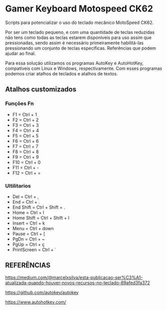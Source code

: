 # Gamer Keyboard Motospeed CK62

Scripts para potencializar o uso do teclado mecânico MotoSpeed CK62.

Por ser um teclado pequeno, e com uma quantidade de teclas reduzidas não tens como todas as teclas estarem disponíveis para uso assim que pressionadas, sendo assim é necessário primeiramente habilitá-las pressionando um conjunto de teclas específicas. Referências que podem ajudar ao final.
 
Para essa solução utilizamos os programas AutoKey e AutoHotKey, compatíveis com Linux e Windows, respectivamente. Com esses programas podemos criar atalhos de teclados e atalhos de textos.

## Atalhos customizados
### Funções Fn
 - F1 = Ctrl + 1
 - F2 = Ctrl + 2
 - F3 = Ctrl + 3
 - F4 = Ctrl + 4
 - F5 = Ctrl + 5
 - F6 = Ctrl + 6
 - F7 = Ctrl + 7
 - F8 = Ctrl + 8
 - F9 = Ctrl + 9
 - F10 = Ctrl + 0
 - F11 = Ctrl + -
 - F12 = Ctrl + =

 ### Ultilitarios
 - Del = Ctrl + ,
 - End = Ctrl + .
 - End Shift = Ctrl + Shift + .
 - Home = Ctrl + l
 - Home Shift = Ctrl + Shift + l 
 - Insert = Ctrl + k
 - Menu = Ctrl + down
 - Pause = Ctrl + [
 - PgDn = Ctrl + ~
 - PgUp = Ctrl + ç
 - PrintScreen = Ctrl + ´

## REFERÊNCIAS

https://medium.com/@marcelxsilva/esta-publicacao-ser%C3%A1-atualizada-quando-houver-novos-recursos-no-teclado-89afed3fa372

https://github.com/autokey/autokey

https://www.autohotkey.com/